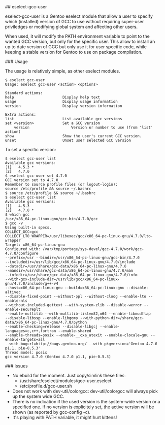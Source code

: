 <a name="eselect-gcc-user"/>
## eselect-gcc-user

eselect-gcc-user is a Gentoo eselect module that allow a user to specify which
(installed) version of GCC to use without requiring super-user priviledges or
modifying global system and affecting other users.

When used, it will modify the PATH environment variable to point to the wanted
GCC version, but only for the specific user. This allow to install an up to date
version of GCC but only use it for user specific code, while keeping a stable
version for Gentoo to use on package compilation.

<a name="Usage"/>
### Usage

The usage is relatively simple, as other eselect modules.

    $ eselect gcc-user
    Usage: eselect gcc-user <action> <options>

    Standard actions:
    help                      Display help text
    usage                     Display usage information
    version                   Display version information

    Extra actions:
    list                      List available gcc versions
    set <version>             Set a GCC version
        version                   Version or number to use (from 'list' action)
    show                      Show the user's current GCC version.
    unset                     Unset user selected GCC version


To set a specific version:

    $ eselect gcc-user list
    Available gcc versions:
    [1]   4.5.3 *
    [2]   4.7.0
    $ eselect gcc-user set 4.7.0
    GCC version set to 4.7.0
    Remember to source profile files (or logout-login):
    source /etc/profile && source ~/.bashrc
    $ source /etc/profile && source ~/.bashrc
    $ eselect gcc-user list
    Available gcc versions:
    [1]   4.5.3
    [2]   4.7.0 *
    $ which gcc
    /usr/x86_64-pc-linux-gnu/gcc-bin/4.7.0/gcc
    $ gcc -v
    Using built-in specs.
    COLLECT_GCC=gcc
    COLLECT_LTO_WRAPPER=/usr/libexec/gcc/x86_64-pc-linux-gnu/4.7.0/lto-wrapper
    Target: x86_64-pc-linux-gnu
    Configured with: /var/tmp/portage/sys-devel/gcc-4.7.0/work/gcc-4.7.0/configure
    --prefix=/usr --bindir=/usr/x86_64-pc-linux-gnu/gcc-bin/4.7.0
    --includedir=/usr/lib/gcc/x86_64-pc-linux-gnu/4.7.0/include
    --datadir=/usr/share/gcc-data/x86_64-pc-linux-gnu/4.7.0
    --mandir=/usr/share/gcc-data/x86_64-pc-linux-gnu/4.7.0/man
    --infodir=/usr/share/gcc-data/x86_64-pc-linux-gnu/4.7.0/info
    --with-gxx-include-dir=/usr/lib/gcc/x86_64-pc-linux-gnu/4.7.0/include/g++-v4
    --host=x86_64-pc-linux-gnu --build=x86_64-pc-linux-gnu --disable-altivec
    --disable-fixed-point --without-ppl --without-cloog --enable-lto --enable-nls
    --without-included-gettext --with-system-zlib --disable-werror --enable-secureplt
    --enable-multilib --with-multilib-list=m32,m64 --enable-libmudflap
    --disable-libssp --enable-libgomp --with-python-dir=/share/gcc-data/x86_64-pc-linux-gnu/4.7.0/python
    --enable-checking=release --disable-libgcj --enable-languages=c,c++,fortran --enable-shared
    --enable-threads=posix --enable-__cxa_atexit --enable-clocale=gnu --enable-targets=all
    --with-bugurl=http://bugs.gentoo.org/ --with-pkgversion='Gentoo 4.7.0 p1.1, pie-0.5.3'
    Thread model: posix
    gcc version 4.7.0 (Gentoo 4.7.0 p1.1, pie-0.5.3)

<a name="Issues"/>
### Issues

- No ebuild for the moment. Just copy/simlink these files:
  - /usr/share/eselect/modules/gcc-user.eselect
  - /etc/profile.d/gcc-user.sh
- Does not work with dev-util/colorgcc: dev-util/colorgcc will always pick up
the system wide GCC.
- There is no indication if the used version is the system-wide version or a
specified one. If no version is explicitely set, the active version will be
shown (as reported by gcc-config -c).
- It's playing with PATH variable, it might hurt kittens!
